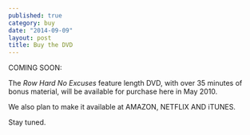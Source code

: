 ```yaml
---
published: true
category: buy
date: "2014-09-09"
layout: post
title: Buy the DVD
---
```


COMING SOON:

The <i>Row Hard No Excuses</i> feature length DVD, with over 35 minutes of bonus material, will be available for purchase here in May 2010.

We also plan to make it available at AMAZON, NETFLIX AND iTUNES.

Stay tuned.